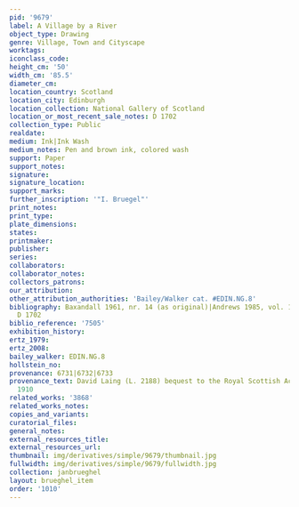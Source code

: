 ```yaml
---
pid: '9679'
label: A Village by a River
object_type: Drawing
genre: Village, Town and Cityscape
worktags:
iconclass_code:
height_cm: '50'
width_cm: '85.5'
diameter_cm:
location_country: Scotland
location_city: Edinburgh
location_collection: National Gallery of Scotland
location_or_most_recent_sale_notes: D 1702
collection_type: Public
realdate:
medium: Ink|Ink Wash
medium_notes: Pen and brown ink, colored wash
support: Paper
support_notes:
signature:
signature_location:
support_marks:
further_inscription: '"I. Bruegel"'
print_notes:
print_type:
plate_dimensions:
states:
printmaker:
publisher:
series:
collaborators:
collaborator_notes:
collectors_patrons:
our_attribution:
other_attribution_authorities: 'Bailey/Walker cat. #EDIN.NG.8'
bibliography: Baxandall 1961, nr. 14 (as original)|Andrews 1985, vol. 1, p. 15-6,
  D 1702
biblio_reference: '7505'
exhibition_history:
ertz_1979:
ertz_2008:
bailey_walker: EDIN.NG.8
hollstein_no:
provenance: 6731|6732|6733
provenance_text: David Laing (L. 2188) bequest to the Royal Scottish Academy|transferred
  1910
related_works: '3868'
related_works_notes:
copies_and_variants:
curatorial_files:
general_notes:
external_resources_title:
external_resources_url:
thumbnail: img/derivatives/simple/9679/thumbnail.jpg
fullwidth: img/derivatives/simple/9679/fullwidth.jpg
collection: janbrueghel
layout: brueghel_item
order: '1010'
---
```

